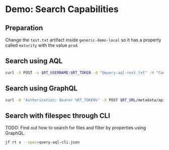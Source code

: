 # Demo: Search Capabilities

## Preparation

Change the `test.txt` artifact inside `generic-demo-local` so it has a property called `maturity` with the value `prod`.

## Search using AQL

```bash
curl -X POST -u $RT_USERNAME:$RT_TOKEN -d "@query-aql-rest.txt" -H "Content-Type: text/plain" $RT_URL/artifactory/api/search/aql
```

## Search using GraphQL

```bash
curl -H "Authorization: Bearer %RT_TOKEN%" -X POST $RT_URL/metadata/api/v1/query -d "@query-graphql.json"
```

## Search with filespec through CLI

TODO: Find out how to search for files and filter by properties using GraphQL.

```bash
jf rt s --spec=query-aql-cli.json
```

